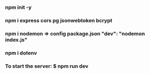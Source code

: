 ### npm init -y
### npm i express cors pg jsonwebtoken bcrypt
### npm i nodemon => config package.json   "dev": "nodemon index.js"
### npm i dotenv

### To start the server: $ npm run dev